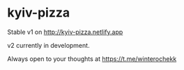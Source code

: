 # kyiv-pizza

Stable v1 on http://kyiv-pizza.netlify.app

v2 currently in development.

Always open to your thoughts at https://t.me/winterochekk

